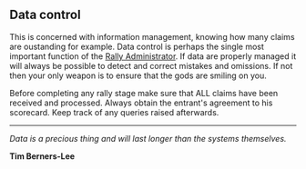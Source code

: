 ## Data control

This is concerned with information management, knowing how many claims are oustanding for example. Data control is perhaps the single most important function of the [Rally Administrator](help:teamroles). If data are properly managed it will always be possible to detect and correct mistakes and omissions. If not then your only weapon is to ensure that the gods are smiling on you.

Before completing any rally stage make sure that ALL claims have been received and processed. Always obtain the entrant's agreement to his scorecard. Keep track  of any queries raised afterwards.

---
*Data is a precious thing and will last longer than the systems themselves.*

**Tim Berners-Lee**